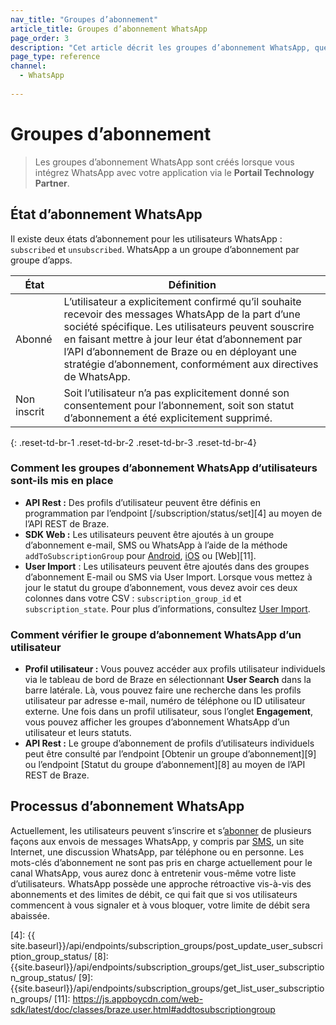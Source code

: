 ```yaml
---
nav_title: "Groupes d’abonnement"
article_title: Groupes d’abonnement WhatsApp
page_order: 3
description: "Cet article décrit les groupes d’abonnement WhatsApp, quels états d’abonnement sont proposés et comment les groupes d’abonnement sont définis."
page_type: reference
channel:
  - WhatsApp
 
---
```


# Groupes d’abonnement

> Les groupes d’abonnement WhatsApp sont créés lorsque vous intégrez WhatsApp avec votre application via le **Portail Technology Partner**.

## État d’abonnement WhatsApp

Il existe deux états d’abonnement pour les utilisateurs WhatsApp : `subscribed` et `unsubscribed`. WhatsApp a un groupe d’abonnement par groupe d’apps.

| État | Définition |
| --- | --- |
| Abonné | L’utilisateur a explicitement confirmé qu’il souhaite recevoir des messages WhatsApp de la part d’une société spécifique. Les utilisateurs peuvent souscrire en faisant mettre à jour leur état d’abonnement par l’API d’abonnement de Braze ou en déployant une stratégie d’abonnement, conformément aux directives de WhatsApp. |
| Non inscrit | Soit l’utilisateur n’a pas explicitement donné son consentement pour l’abonnement, soit son statut d’abonnement a été explicitement supprimé. |
{: .reset-td-br-1 .reset-td-br-2 .reset-td-br-3  .reset-td-br-4}

### Comment les groupes d’abonnement WhatsApp d’utilisateurs sont-ils mis en place 

- **API Rest :** Des profils d’utilisateur peuvent être définis en programmation par l’endpoint [/subscription/status/set][4] au moyen de l’API REST de Braze.
- **SDK Web :** Les utilisateurs peuvent être ajoutés à un groupe d’abonnement e-mail, SMS ou WhatsApp à l’aide de la méthode `addToSubscriptionGroup` pour [Android](https://braze-inc.github.io/braze-android-sdk/javadocs/com/braze/BrazeUser.html#addToSubscriptionGroup-java.lang.String-), [iOS](https://appboy.github.io/appboy-ios-sdk/docs/interface_a_b_k_user.html#a74092a50fcda364bb159013d0222e287) ou [Web][11].
- **User Import** : Les utilisateurs peuvent être ajoutés dans des groupes d’abonnement E-mail ou SMS via User Import. Lorsque vous mettez à jour le statut du groupe d’abonnement, vous devez avoir ces deux colonnes dans votre CSV : `subscription_group_id` et `subscription_state`. Pour plus d’informations, consultez [User Import]({{site.baseurl}}/user_guide/data_and_analytics/user_data_collection/user_import/#updating-subscription-group-status).

### Comment vérifier le groupe d’abonnement WhatsApp d’un utilisateur

- **Profil utilisateur :** Vous pouvez accéder aux profils utilisateur individuels via le tableau de bord de Braze en sélectionnant **User Search** dans la barre latérale. Là, vous pouvez faire une recherche dans les profils utilisateur par adresse e-mail, numéro de téléphone ou ID utilisateur externe. Une fois dans un profil utilisateur, sous l’onglet **Engagement**, vous pouvez afficher les groupes d’abonnement WhatsApp d’un utilisateur et leurs statuts.
- **API Rest :** Le groupe d’abonnement de profils d’utilisateurs individuels peut être consulté par l’endpoint [Obtenir un groupe d’abonnement][9] ou l’endpoint [Statut du groupe d’abonnement][8] au moyen de l’API REST de Braze. 

## Processus d’abonnement WhatsApp

Actuellement, les utilisateurs peuvent s’inscrire et s’[abonner]({{site.baseurl}}/user_guide/message_building_by_channel/whatsapp/opt-ins_and_opt-outs/#set-up-opt-ins-for-your-braze-whatsapp-channel) de plusieurs façons aux envois de messages WhatsApp, y compris par [SMS](https://github.com/braze-inc/in-app-message-templates/tree/master/braze-templates/4-sms-capture-modal), un site Internet, une discussion WhatsApp, par téléphone ou en personne. Les mots-clés d’abonnement ne sont pas pris en charge actuellement pour le canal WhatsApp, vous aurez donc à entretenir vous-même votre liste d’utilisateurs. WhatsApp possède une approche rétroactive vis-à-vis des abonnements et des limites de débit, ce qui fait que si vos utilisateurs commencent à vous signaler et à vous bloquer, votre limite de débit sera abaissée. 


[4]: {{ site.baseurl}}/api/endpoints/subscription_groups/post_update_user_subscription_group_status/
[8]: {{site.baseurl}}/api/endpoints/subscription_groups/get_list_user_subscription_group_status/
[9]: {{site.baseurl}}/api/endpoints/subscription_groups/get_list_user_subscription_groups/
[11]: https://js.appboycdn.com/web-sdk/latest/doc/classes/braze.user.html#addtosubscriptiongroup
